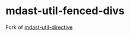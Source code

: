 # mdast-util-fenced-divs

Fork of [mdast-util-directive](https://github.com/syntax-tree/mdast-util-directive)